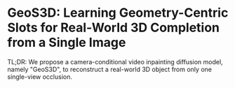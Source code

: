# GeoS3D: Learning Geometry-Centric Slots for Real-World 3D Completion from a Single Image
TL;DR: We propose a camera-conditional video inpainting diffusion model, namely "GeoS3D", to reconstruct a real-world 3D object from only one single-view occlusion.
